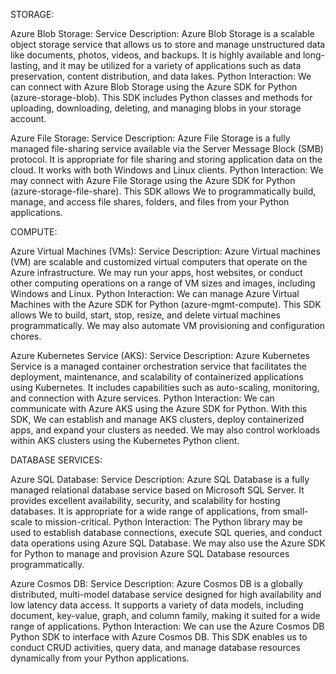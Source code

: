 STORAGE:

Azure Blob Storage:
Service Description: Azure Blob Storage is a scalable object storage service that allows us to store and manage unstructured data like documents, photos, videos, and backups. It is highly available and long-lasting, and it may be utilized for a variety of applications such as data preservation, content distribution, and data lakes.
Python Interaction: We can connect with Azure Blob Storage using the Azure SDK for Python (azure-storage-blob). This SDK includes Python classes and methods for uploading, downloading, deleting, and managing blobs in your storage account.

Azure File Storage: 
Service Description: Azure File Storage is a fully managed file-sharing service available via the Server Message Block (SMB) protocol. It is appropriate for file sharing and storing application data on the cloud. It works with both Windows and Linux clients.
Python Interaction: We may connect with Azure File Storage using the Azure SDK for Python (azure-storage-file-share). This SDK allows We to programmatically build, manage, and access file shares, folders, and files from your Python applications.

COMPUTE:

Azure Virtual Machines (VMs):
Service Description: Azure Virtual machines (VM) are scalable and customized virtual computers that operate on the Azure infrastructure. We may run your apps, host websites, or conduct other computing operations on a range of VM sizes and images, including Windows and Linux.
Python Interaction: We can manage Azure Virtual Machines with the Azure SDK for Python (azure-mgmt-compute). This SDK allows We to build, start, stop, resize, and delete virtual machines programmatically. We may also automate VM provisioning and configuration chores.

Azure Kubernetes Service (AKS):
Service Description: Azure Kubernetes Service is a managed container orchestration service that facilitates the deployment, maintenance, and scalability of containerized applications using Kubernetes. It includes capabilities such as auto-scaling, monitoring, and connection with Azure services.
Python Interaction: We can communicate with Azure AKS using the Azure SDK for Python. With this SDK, We can establish and manage AKS clusters, deploy containerized apps, and expand your clusters as needed. We may also control workloads within AKS clusters using the Kubernetes Python client.

DATABASE SERVICES:

Azure SQL Database:
Service Description: Azure SQL Database is a fully managed relational database service based on Microsoft SQL Server. It provides excellent availability, security, and scalability for hosting databases. It is appropriate for a wide range of applications, from small-scale to mission-critical.
Python Interaction: The Python library may be used to establish database connections, execute SQL queries, and conduct data operations using Azure SQL Database. We may also use the Azure SDK for Python to manage and provision Azure SQL Database resources programmatically.

Azure Cosmos DB:
Service Description: Azure Cosmos DB is a globally distributed, multi-model database service designed for high availability and low latency data access. It supports a variety of data models, including document, key-value, graph, and column family, making it suited for a wide range of applications.
Python Interaction: We can use the Azure Cosmos DB Python SDK to interface with Azure Cosmos DB. This SDK enables us to conduct CRUD activities, query data, and manage database resources dynamically from your Python applications.








